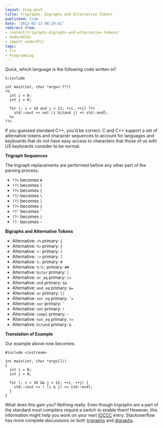 ```yaml
---
layout: blog_post
title: Trigraphs, Digraphs and Alternative Tokens
published: true
date: '2012-02-13 08:29:41'
redirect_from:
- content/trigraphs-digraphs-and-alternative-tokens/
- node/4419/
- import_node/472/
tags:
- C++
- Programming
---
```


Quick, which language is the following code written in?

    %:include 

    int main(int, char *argv<:??))
    <%
      int i = 0;
      int j = 0;

      for (; i < 10 and j < 11; ++i, ++j) ??< 
        std::cout << not (i bitand j) << std::endl;
      %>
    ??>

If you guessed standard C++, you'd be correct. C and C++ support a set of alternative tokens and character sequences to account for languages and keyboards that do not have easy access to characters that those of us with US keyboards consider to be normal. 

**Trigraph Sequences** 

The trigraph replacements are performed before any other part of the parsing process. 

 * `??=` becomes `#` 
 * `??(` becomes `[` 
 * `??<` becomes `{` 
 * `??/` becomes `\` 
 * `??)` becomes `]` 
 * `??>` becomes `}` 
 * `??’` becomes `ˆ` 
 * `??!` becomes `|` 
 * `??-` becomes `∼` 
  
**Bigraphs and Alternative Tokens** 

 * Alternative: `<%` primary: `{` 
 * Alternative: `%>` primary: `}` 
 * Alternative: `<:` primary: `[` 
 * Alternative: `:>` primary: `]` 
 * Alternative: `%:` primary: `#` 
 * Alternative: `%:%:` primary: `##` 
 * Alternative: `bitor` primary: `|` 
 * Alternative: `or_eq` primary: `|=` 
 * Alternative: `and` primary: `&&` 
 * Alternative: `and_eq` primary: `&=` 
 * Alternative: `or` primary: `||` 
 * Alternative: `xor_eq` primary: `ˆ=` 
 * Alternative: `xor` primary: `ˆ` 
 * Alternative: `not` primary: `!` 
 * Alternative: `compl` primary: `∼` 
 * Alternative: `not_eq` primary: `!=` 
 * Alternative: `bitand` primary: `&` 

**Translation of Example** 

Our example above now becomes:

    #include <iostream>

    int main(int, char *argv[]))
    {
      int i = 0;
      int j = 0;

      for (; i < 10 && j < 11; ++i, ++j) { 
        std::cout << ! (i & j) << std::endl;
      }
    }

What does this gain you? Nothing really. Even though trigraphs are a part of the standard most compilers require a switch to enable them! However, this information might help you work on your next [IOCCC](http://www.ioccc.org/) entry. Stackoverflow has more complete discussions on both [trigraphs](http://stackoverflow.com/questions/1234582/purpose-of-trigraph-sequences-in-c) and [digraphs](http://stackoverflow.com/questions/432443/why-are-there-digraphs-in-c-and-c).
